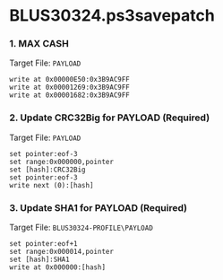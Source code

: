 # BLUS30324.ps3savepatch

### 1. MAX CASH

Target File: `PAYLOAD`

```
write at 0x00000E50:0x3B9AC9FF
write at 0x00001269:0x3B9AC9FF
write at 0x00001682:0x3B9AC9FF
```

### 2. Update CRC32Big for PAYLOAD (Required)

Target File: `PAYLOAD`

```
set pointer:eof-3
set range:0x000000,pointer
set [hash]:CRC32Big
set pointer:eof-3
write next (0):[hash]
```

### 3. Update SHA1 for PAYLOAD (Required)

Target File: `BLUS30324-PROFILE\PAYLOAD`

```
set pointer:eof+1
set range:0x000014,pointer
set [hash]:SHA1
write at 0x000000:[hash]
```

